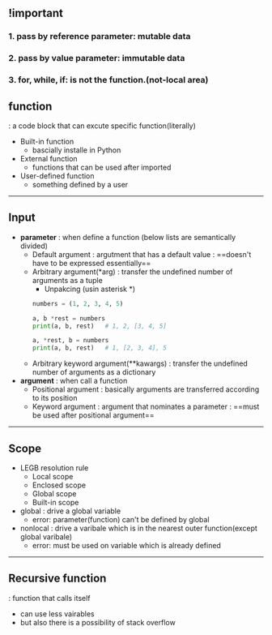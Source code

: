 ## !important
### 1. pass by reference parameter: mutable data
### 2. pass by value parameter: immutable data
### 3. for, while, if: is not the function.(not-local area)
## function
: a code block that can excute specific function(literally)
* Built-in function
    * bascially installe in Python
* External function
    * functions that can be used after imported
* User-defined function
    * something defined by a user
---
## Input
* **parameter**
: when define a function (below lists are semantically divided)
    * Default argument
    : argutment that has a default value
    : ==doesn't have to be expressed essentially==
    * Arbitrary argument(*arg)
    : transfer the undefined number of arguments as a tuple
        * Unpakcing (usin asterisk *)
        ```python
        numbers = (1, 2, 3, 4, 5)

        a, b *rest = numbers
        print(a, b, rest)   # 1, 2, [3, 4, 5]

        a, *rest, b = numbers
        print(a, b, rest)   # 1, [2, 3, 4], 5
        ```
    * Arbitrary keyword argument(**kawargs)
    : transfer the undefined number of arguments as a dictionary
* **argument**
: when call a function
    * Positional argument
    : basically arguments are transferred according to its position
    * Keyword argument
    : argument that nominates a parameter
    : ==must be used after positional argument==
---
## Scope
 * LEGB resolution rule
    * Local scope
    * Enclosed scope
    * Global scope
    * Built-in scope
* global
: drive a global variable
    * error: parameter(function) can't be defined by global
* nonlocal
: drive a varibale which is in the nearest outer function(except global varibale)
    * error: must be used on variable which is already defined
---
## Recursive function
: function that calls itself
* can use less vairables
* but also there is a possibility of stack overflow
